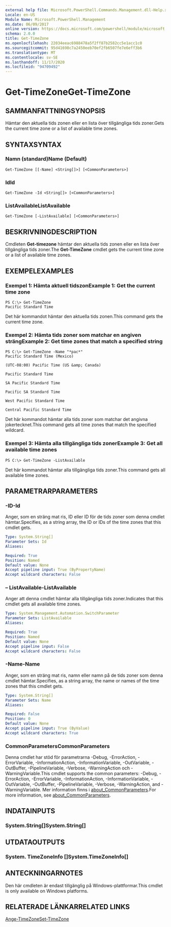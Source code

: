 ```yaml
---
external help file: Microsoft.PowerShell.Commands.Management.dll-Help.xml
Locale: en-US
Module Name: Microsoft.PowerShell.Management
ms.date: 06/09/2017
online version: https://docs.microsoft.com/powershell/module/microsoft.powershell.management/get-timezone?view=powershell-7.2&WT.mc_id=ps-gethelp
schema: 2.0.0
title: Get-TimeZone
ms.openlocfilehash: 22034eeac6988478a5f2ff87b2582cc5e1acc1c0
ms.sourcegitcommit: 95d41698c7a2450eeb70ef2fb6507fe7e6eff3b6
ms.translationtype: MT
ms.contentlocale: sv-SE
ms.lasthandoff: 11/17/2020
ms.locfileid: "94709492"
---
```

# <span data-ttu-id="b3fc6-102">Get-TimeZone</span><span class="sxs-lookup"><span data-stu-id="b3fc6-102">Get-TimeZone</span></span>

## <span data-ttu-id="b3fc6-103">SAMMANFATTNING</span><span class="sxs-lookup"><span data-stu-id="b3fc6-103">SYNOPSIS</span></span>
<span data-ttu-id="b3fc6-104">Hämtar den aktuella tids zonen eller en lista över tillgängliga tids zoner.</span><span class="sxs-lookup"><span data-stu-id="b3fc6-104">Gets the current time zone or a list of available time zones.</span></span>

## <span data-ttu-id="b3fc6-105">SYNTAX</span><span class="sxs-lookup"><span data-stu-id="b3fc6-105">SYNTAX</span></span>

### <span data-ttu-id="b3fc6-106">Namn (standard)</span><span class="sxs-lookup"><span data-stu-id="b3fc6-106">Name (Default)</span></span>

```
Get-TimeZone [[-Name] <String[]>] [<CommonParameters>]
```

### <span data-ttu-id="b3fc6-107">Id</span><span class="sxs-lookup"><span data-stu-id="b3fc6-107">Id</span></span>

```
Get-TimeZone -Id <String[]> [<CommonParameters>]
```

### <span data-ttu-id="b3fc6-108">ListAvailable</span><span class="sxs-lookup"><span data-stu-id="b3fc6-108">ListAvailable</span></span>

```
Get-TimeZone [-ListAvailable] [<CommonParameters>]
```

## <span data-ttu-id="b3fc6-109">BESKRIVNING</span><span class="sxs-lookup"><span data-stu-id="b3fc6-109">DESCRIPTION</span></span>

<span data-ttu-id="b3fc6-110">Cmdleten **Get-timezone** hämtar den aktuella tids zonen eller en lista över tillgängliga tids zoner.</span><span class="sxs-lookup"><span data-stu-id="b3fc6-110">The **Get-TimeZone** cmdlet gets the current time zone or a list of available time zones.</span></span>

## <span data-ttu-id="b3fc6-111">EXEMPEL</span><span class="sxs-lookup"><span data-stu-id="b3fc6-111">EXAMPLES</span></span>

### <span data-ttu-id="b3fc6-112">Exempel 1: Hämta aktuell tidszon</span><span class="sxs-lookup"><span data-stu-id="b3fc6-112">Example 1: Get the current time zone</span></span>

```
PS C:\> Get-TimeZone
Pacific Standard Time
```

<span data-ttu-id="b3fc6-113">Det här kommandot hämtar den aktuella tids zonen.</span><span class="sxs-lookup"><span data-stu-id="b3fc6-113">This command gets the current time zone.</span></span>

### <span data-ttu-id="b3fc6-114">Exempel 2: Hämta tids zoner som matchar en angiven sträng</span><span class="sxs-lookup"><span data-stu-id="b3fc6-114">Example 2: Get time zones that match a specified string</span></span>

```
PS C:\> Get-TimeZone -Name "*pac*"
Pacific Standard Time (Mexico)

(UTC-08:00) Pacific Time (US &amp; Canada)

Pacific Standard Time

SA Pacific Standard Time

Pacific SA Standard Time

West Pacific Standard Time

Central Pacific Standard Time
```

<span data-ttu-id="b3fc6-115">Det här kommandot hämtar alla tids zoner som matchar det angivna jokertecknet.</span><span class="sxs-lookup"><span data-stu-id="b3fc6-115">This command gets all time zones that match the specified wildcard.</span></span>

### <span data-ttu-id="b3fc6-116">Exempel 3: Hämta alla tillgängliga tids zoner</span><span class="sxs-lookup"><span data-stu-id="b3fc6-116">Example 3: Get all available time zones</span></span>

```
PS C:\> Get-TimeZone -ListAvailable
```

<span data-ttu-id="b3fc6-117">Det här kommandot hämtar alla tillgängliga tids zoner.</span><span class="sxs-lookup"><span data-stu-id="b3fc6-117">This command gets all available time zones.</span></span>

## <span data-ttu-id="b3fc6-118">PARAMETRAR</span><span class="sxs-lookup"><span data-stu-id="b3fc6-118">PARAMETERS</span></span>

### <span data-ttu-id="b3fc6-119">-ID</span><span class="sxs-lookup"><span data-stu-id="b3fc6-119">-Id</span></span>

<span data-ttu-id="b3fc6-120">Anger, som en sträng mat ris, ID eller ID för de tids zoner som denna cmdlet hämtar.</span><span class="sxs-lookup"><span data-stu-id="b3fc6-120">Specifies, as a string array, the ID or IDs of the time zones that this cmdlet gets.</span></span>

```yaml
Type: System.String[]
Parameter Sets: Id
Aliases:

Required: True
Position: Named
Default value: None
Accept pipeline input: True (ByPropertyName)
Accept wildcard characters: False
```

### <span data-ttu-id="b3fc6-121">– ListAvailable</span><span class="sxs-lookup"><span data-stu-id="b3fc6-121">-ListAvailable</span></span>

<span data-ttu-id="b3fc6-122">Anger att denna cmdlet hämtar alla tillgängliga tids zoner.</span><span class="sxs-lookup"><span data-stu-id="b3fc6-122">Indicates that this cmdlet gets all available time zones.</span></span>

```yaml
Type: System.Management.Automation.SwitchParameter
Parameter Sets: ListAvailable
Aliases:

Required: True
Position: Named
Default value: None
Accept pipeline input: False
Accept wildcard characters: False
```

### <span data-ttu-id="b3fc6-123">-Name</span><span class="sxs-lookup"><span data-stu-id="b3fc6-123">-Name</span></span>

<span data-ttu-id="b3fc6-124">Anger, som en sträng mat ris, namn eller namn på de tids zoner som denna cmdlet hämtar.</span><span class="sxs-lookup"><span data-stu-id="b3fc6-124">Specifies, as a string array, the name or names of the time zones that this cmdlet gets.</span></span>

```yaml
Type: System.String[]
Parameter Sets: Name
Aliases:

Required: False
Position: 0
Default value: None
Accept pipeline input: True (ByValue)
Accept wildcard characters: True
```

### <span data-ttu-id="b3fc6-125">CommonParameters</span><span class="sxs-lookup"><span data-stu-id="b3fc6-125">CommonParameters</span></span>

<span data-ttu-id="b3fc6-126">Denna cmdlet har stöd för parametrarna -Debug, -ErrorAction, -ErrorVariable, -InformationAction, -InformationVariable, -OutVariable, -OutBuffer, -PipelineVariable, -Verbose, -WarningAction och -WarningVariable.</span><span class="sxs-lookup"><span data-stu-id="b3fc6-126">This cmdlet supports the common parameters: -Debug, -ErrorAction, -ErrorVariable, -InformationAction, -InformationVariable, -OutVariable, -OutBuffer, -PipelineVariable, -Verbose, -WarningAction, and -WarningVariable.</span></span> <span data-ttu-id="b3fc6-127">Mer information finns i [about_CommonParameters](https://go.microsoft.com/fwlink/?LinkID=113216).</span><span class="sxs-lookup"><span data-stu-id="b3fc6-127">For more information, see [about_CommonParameters](https://go.microsoft.com/fwlink/?LinkID=113216).</span></span>

## <span data-ttu-id="b3fc6-128">INDATA</span><span class="sxs-lookup"><span data-stu-id="b3fc6-128">INPUTS</span></span>

### <span data-ttu-id="b3fc6-129">System.String[]</span><span class="sxs-lookup"><span data-stu-id="b3fc6-129">System.String[]</span></span>

## <span data-ttu-id="b3fc6-130">UTDATA</span><span class="sxs-lookup"><span data-stu-id="b3fc6-130">OUTPUTS</span></span>

### <span data-ttu-id="b3fc6-131">System. TimeZoneInfo []</span><span class="sxs-lookup"><span data-stu-id="b3fc6-131">System.TimeZoneInfo[]</span></span>

## <span data-ttu-id="b3fc6-132">ANTECKNINGAR</span><span class="sxs-lookup"><span data-stu-id="b3fc6-132">NOTES</span></span>

<span data-ttu-id="b3fc6-133">Den här cmdleten är endast tillgänglig på Windows-plattformar.</span><span class="sxs-lookup"><span data-stu-id="b3fc6-133">This cmdlet is only available on Windows platforms.</span></span>

## <span data-ttu-id="b3fc6-134">RELATERADE LÄNKAR</span><span class="sxs-lookup"><span data-stu-id="b3fc6-134">RELATED LINKS</span></span>

[<span data-ttu-id="b3fc6-135">Ange-TimeZone</span><span class="sxs-lookup"><span data-stu-id="b3fc6-135">Set-TimeZone</span></span>](Set-TimeZone.md)
